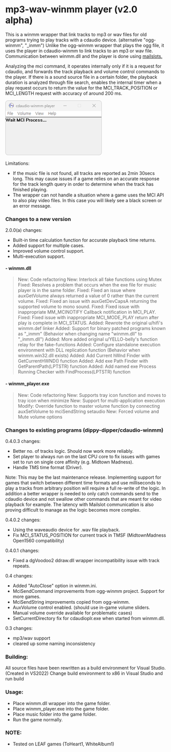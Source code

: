 # mp3-wav-winmm player (v2.0 alpha)

This is a winmm wrapper that link tracks to mp3 or wav files for old programs trying to play tracks with a cdaudio device. (alternative "ogg-winmm", "_inmm")
Unlike the ogg-winmm wrapper that plays the ogg file, it uses the player in cdaudio-winmm to link tracks to an mp3 or wav file.
Communication between winmm.dll and the player is done using [mailslots.](https://docs.microsoft.com/en-us/windows/win32/ipc/mailslots)

Analyzing the mci command, it operates internally only if it is a request for cdaudio, and forwards the track playback and volume control commands to the player.
If there is a sound source file in a certain folder, the playback duration is analyzed through file search, enables the internal timer when a play request occurs to return the value for the MCI_TRACK_POSITION or MCI_LENGTH request with accuracy of around 200 ms.

![screenshot](screenshot-v20.png)

Limitations:
- If the music file is not found, all tracks are reported as 2min 30secs long. This may cause issues if a game relies on an accurate response for the track length query in order to determine when the track has finished playing.
- The wrapper can not handle a situation where a game uses the MCI API to also play video files. In this case you will likely see a black screen or an error message.

### Changes to a new version
2.0.0(a) changes:
+ Built-in time calculation function for accurate playback time returns.
+ Added support for multiple cases.
+ Improved volume control support.
+ Multi-execution support.

#### - winmm.dll
  >New:   Code refactoring
  >New:   Interlock all fake functions using Mutex
  >Fixed: Resolves a problem that occurs when the exe file for music player is in the same folder.
  >Fixed: Fixed an issue where auxGetVolume always returned a value of 0 rather than the current volume.
  >Fixed: Fixed an issue with auxGetDevCapsA returning the supported volume to mono sound.
  >Fixed: Fixed issue with inappropriate MM_MCINOTIFY Callback notification in MCI_PLAY.
  >Fixed: Fixed issue with inappropriate MCI_MODE_PLAY return after play is complete in MCI_STATUS.
  >Added: Rewrote the original u/hifi's winmm.def linker
  >Added: Support for binary patched programs known as "_inmm" (Behavior when changing name "winmm.dll" to "_inmm.dll")
  >Added: More added original u/YELLO-belly's function relay for the fake-functions
  >Added: Configure standalone execution environment with DLL replication function (Behavior when winmm.win32.dll exists)
  >Added: Add Current hWnd Finder with GetCurrentHWND() function
  >Added: Add exe Path Finder with GetParentPath(LPTSTR) function
  >Added: Add named exe Process Running Checker with FindProcess(LPTSTR) function

#### - winmm_player.exe
  >New:   Code refactoring
  >New:   Supports tray icon function and moves to tray icon when minimize
  >New:   Support for multi-application execution
  >Modify: Override function to master volume function by connecting auxSetVolume to mciSendString setaudio
  >New:   Forced volume and Mute volume options


### Changes to existing programs (dippy-dipper/cdaudio-winmm)
0.4.0.3 changes:
- Better no. of tracks logic. Should now work more reliably.
- Set player to always run on the last CPU core to fix issues with games set to run on single core affinity (e.g. Midtown Madness).
- Handle TMS time format (Driver).

Note: This may be the last maintenance release. Implementing support for games that switch between different time formats and use milliseconds to play a tracks from arbitrary position will require a full re-write of the logic. In addition a better wrapper is needed to only catch commands send to the cdaudio device and not swallow other commands that are meant for video playback for example. The latency with Mailslot communication is also proving difficult to manage as the logic becomes more complex.

0.4.0.2 changes:
- Using the waveaudio device for .wav file playback.
- Fix MCI_STATUS_POSITION for current track in TMSF (MidtownMadness Open1560 compatibility)

0.4.0.1 changes:
- Fixed a dgVoodoo2 ddraw.dll wrapper incompatibility issue with track repeats.

0.4 changes:
- Added "AutoClose" option in winmm.ini.
- MciSendCommand improvements from ogg-winmm project. Support for more games.
- MciSendString improvements copied from ogg-winmm.
- AuxVolume control enabled. (should use in-game volume sliders. Manual volume override available for problematic cases)
- SetCurrentDirectory fix for cdaudioplr.exe when started from winmm.dll.

0.3 changes:
- mp3/wav support
- cleared up some naming inconsistency


### Building:

All source files have been rewritten as a build environment for Visual Studio. (Created in VS2022)
Change build environment to x86 in Visual Studio and run build

### Usage:

- Place winmm.dll wrapper into the game folder.
- Place winmm_player.exe into the game folder.
- Place music folder into the game folder.
- Run the game normally.

### NOTE:
- Tested on LEAF games (ToHeart1, WhiteAlbum1)
